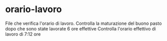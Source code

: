 # orario-lavoro
File che verifica l'orario di lavoro.
Controlla la maturazione del buono pasto dopo che sono state lavorate 6 ore effettive
Controlla l'orario effettivo di lavoro di 7:12 ore

